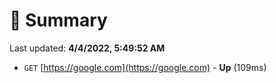 # 📖 Summary
Last updated: **4/4/2022, 5:49:52 AM**

- `GET` [https://google.com](https://google.com) - **Up** (109ms)
